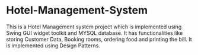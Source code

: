 # Hotel-Management-System
This is a Hotel Management system project which is implemented using Swing GUI widget toolkit and MYSQL database. It has functionalities like storing Customer Data, Booking rooms, ordering food and printing the bill.  It is implemented using Design Patterns.
